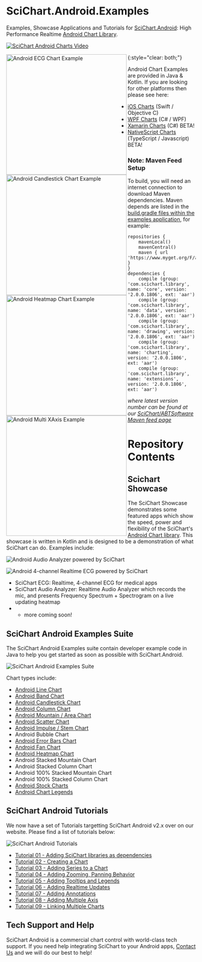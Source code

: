 # SciChart.Android.Examples

Examples, Showcase Applications and Tutorials for [SciChart.Android](https://www.scichart.com): High Performance Realtime [Android Chart Library](https://www.scichart.com/android-chart-features). 

[![SciChart Android Charts Video](https://www.scichart.com/wp-content/uploads/2017/07/Thumbnail-play.png)](https://youtu.be/28wtiSRGmXQsc)

<img Align="Left" src="https://abtsoftware-wpengine.netdna-ssl.com/wp-content/uploads/2016/06/ECGMonitorDemo_framed-e1467216503738.png" Width="320" Alt="Android ECG Chart Example"/>

<img Align="Left" src="https://abtsoftware-wpengine.netdna-ssl.com/wp-content/uploads/2016/08/RealTimetickingStockChart.png" Width="320" Alt="Android Candlestick Chart Example"/>

<img Align="Left" src="https://abtsoftware-wpengine.netdna-ssl.com/wp-content/uploads/2016/06/HeatmapChart_framed.png" Width="320" Alt="Android Heatmap Chart Example"/>

<img Align="Left" src="https://abtsoftware-wpengine.netdna-ssl.com/wp-content/uploads/2016/08/MultiXAxes_framed-2-e1470382586249.png" Width="320" Alt="Android Multi XAxis Example"/>

<div></div>{:style="clear: both;"}

Android Chart Examples are provided in Java & Kotlin. If you are looking for other platforms then please see here:

* [iOS Charts](https://github.com/ABTSoftware/SciChart.iOS.Examples) (Swift / Objective C)
* [WPF Charts](https://github.com/ABTSoftware/SciChart.WPF.Examples) (C# / WPF)
* [Xamarin Charts](https://github.com/ABTSoftware/SciChart.Xamarin.Examples) (C#) BETA!
* [NativeScript Charts](https://github.com/ABTSoftware/SciChart.NativeScript.Examples) (TypeScript / Javascript) BETA!

### Note: Maven Feed Setup

To build, you will need an internet connection to download Maven dependencies. Maven depends are listed in the [build.gradle files within the examples application](https://github.com/ABTSoftware/SciChart.Android.Examples/blob/master/v2.x/Examples/app/build.gradle), for example: 

```
repositories {
    mavenLocal()
    mavenCentral()
    maven { url 'https://www.myget.org/F/abtsoftware/maven' }
}
dependencies {
    compile (group: 'com.scichart.library', name: 'core', version: '2.0.0.1806', ext: 'aar')
    compile (group: 'com.scichart.library', name: 'data', version: '2.0.0.1806', ext: 'aar')
    compile (group: 'com.scichart.library', name: 'drawing', version: '2.0.0.1806', ext: 'aar')
    compile (group: 'com.scichart.library', name: 'charting', version: '2.0.0.1806', ext: 'aar')
    compile (group: 'com.scichart.library', name: 'extensions', version: '2.0.0.1806', ext: 'aar')
```

_where latest version number can be found at our [SciChart/ABTSoftware Maven feed page](https://www.myget.org/feed/abtsoftware/package/maven/com.scichart.library/charting)_

# Repository Contents

## Scichart Showcase

The SciChart Showcase demonstrates some featured apps which show the speed, power and flexibility of the SciChart's [Android Chart library](https://www.scichart.com/android-chart-features). This showcase is written in Kotlin and is designed to be a demonstration of what SciChart can do. Examples include:

![Android Audio Analyzer powered by SciChart](https://www.scichart.com/wp-content/uploads/2017/04/pixel-android-showcase-audio-analyzer-2.jpg)

![Android 4-channel Realtime ECG powered by SciChart](https://www.scichart.com/wp-content/uploads/2017/04/pixel-android-showcase-ecg-monitor-2.jpg)

* SciChart ECG: Realtime, 4-channel ECG for medical apps 
* SciChart Audio Analyzer: Realtime Audio Analyzer which records the mic, and presents Frequency Spectrum + Spectrogram on a live updating heatmap
* + more coming soon!

## SciChart Android Examples Suite

The SciChart Android Examples suite contain developer example code in Java to help you get started as soon as possible with SciChart.Android. 

![SciChart Android Examples Suite](https://www.scichart.com/wp-content/uploads/2017/04/scichart-android-examples-header-cropped-for-github2.png)

Chart types include: 

* [Android Line Chart](https://www.scichart.com/android-line-chart-example/)
* [Android Band Chart](https://www.scichart.com/android-chart-example-band-series-chart/)
* [Android Candlestick Chart](https://www.scichart.com/android-candlestick-chart-example/) 
* [Android Column Chart](https://www.scichart.com/android-column-chart-example/)
* [Android Mountain / Area Chart](https://www.scichart.com/android-mountain-chart-example/)
* [Android Scatter Chart](https://www.scichart.com/android-scatter-chart-example/)
* [Android Impulse / Stem Chart](https://www.scichart.com/android-impulse-stem-chart-example/)
* Android Bubble Chart
* [Android Error Bars Chart](https://www.scichart.com/android-chart-example-error-bars/)
* [Android Fan Chart](https://www.scichart.com/android-chart-example-fan-chart/)
* [Android Heatmap Chart](https://www.scichart.com/android-heatmap-chart-example/)
* Android Stacked Mountain Chart 
* Android Stacked Column Chart
* Android 100% Stacked Mountain Chart 
* Android 100% Stacked Column Chart
* [Android Stock Charts](https://www.scichart.com/android-multi-pane-stock-charts/)
* [Android Chart Legends](https://www.scichart.com/android-chart-legends-api-example/)

## SciChart Android Tutorials 

We now have a set of Tutorials targetting SciChart Android v2.x over on our website. Please find a list of tutorials below:

![SciChart Android Tutorials](https://www.scichart.com/wp-content/uploads/2017/04/scichart-android-tutorials-image.png)

* [Tutorial 01 - Adding SciChart libraries as dependencies](https://www.scichart.com/documentation/android/v2.x/Tutorial%2001%20-%20Adding%20SciChart%20libraries%20as%20dependencies.html)
* [Tutorial 02 - Creating a Chart](https://www.scichart.com/documentation/android/v2.x/Tutorial%2002%20-%20Creating%20a%20Chart.html)
* [Tutorial 03 - Adding Series to a Chart](https://www.scichart.com/documentation/android/v2.x/Tutorial%2003%20-%20Adding%20Series%20to%20a%20Chart.html)
* [Tutorial 04 - Adding Zooming, Panning Behavior](https://www.scichart.com/documentation/android/v2.x/Tutorial%2004%20-%20Adding%20Zooming,%20Panning%20Behavior.html)
* [Tutorial 05 - Adding Tooltips and Legends](https://www.scichart.com/documentation/android/v2.x/Tutorial%2004%20-%20Adding%20Zooming,%20Panning%20Behavior.html)
* [Tutorial 06 - Adding Realtime Updates](https://www.scichart.com/documentation/android/v2.x/Tutorial%2006%20-%20Adding%20Realtime%20Updates.html)
* [Tutorial 07 - Adding Annotations](https://www.scichart.com/documentation/android/v2.x/Tutorial%2006%20-%20Adding%20Realtime%20Updates.html)
* [Tutorial 08 - Adding Multiple Axis](https://www.scichart.com/documentation/android/v2.x/Tutorial%2008%20-%20Adding%20Multiple%20Axis.html)
* [Tutorial 09 - Linking Multiple Charts](https://www.scichart.com/documentation/android/v2.x/Tutorial%2009%20-%20Linking%20Multiple%20Charts.html)

## Tech Support and Help 

SciChart Android is a commercial chart control with world-class tech support. If you need help integrating SciChart to your Android apps, [Contact Us](https://www.scichart.com/contact-us) and we will do our best to help! 


